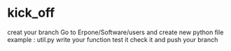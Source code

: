 # kick_off
creat your branch 
Go to Erpone/Software/users and create new python file example : util.py
write your function
test it check it and push your branch 